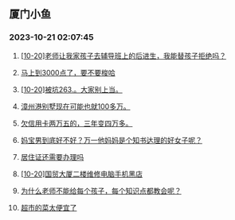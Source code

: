 ## 厦门小鱼 
### 2023-10-21 02:07:45

1. [[10-20]老师让我家孩子去辅导班上的后进生，我能替孩子拒绝吗？](http://bbs.xmfish.com/read-htm-tid-18091987.html)

2. [马上到3000点了，要不要梭哈](http://bbs.xmfish.com/read-htm-tid-18091988.html)

3. [[10-20]被坑263.。大家别上当。](http://bbs.xmfish.com/read-htm-tid-18092077.html)

4. [漳州港别墅现在可能也就100多万。](http://bbs.xmfish.com/read-htm-tid-18092119.html)

5. [欠信用卡两万五的，三年变四万多。](http://bbs.xmfish.com/read-htm-tid-18092223.html)

6. [妈宝男到底好不好？万一他妈妈是个知书达理的好女子呢？](http://bbs.xmfish.com/read-htm-tid-18091963.html)

7. [居住证还需要办理吗](http://bbs.xmfish.com/read-htm-tid-18092203.html)

8. [[10-20]国贸大厦二楼维修电脑手机黑店](http://bbs.xmfish.com/read-htm-tid-18092037.html)

9. [为什么老师不能给每个孩子，每个知识点都教会呢？](http://bbs.xmfish.com/read-htm-tid-18091950.html)

10. [超市的菜太便宜了](http://bbs.xmfish.com/read-htm-tid-18092189.html)

